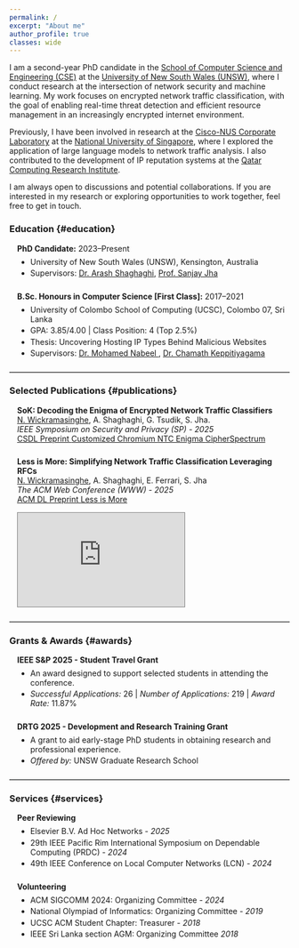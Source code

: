 ```yaml
---
permalink: /
excerpt: "About me"
author_profile: true
classes: wide
---
```


I am a second-year PhD candidate in the <a href="https://www.unsw.edu.au/engineering/our-schools/computer-science-and-engineering" target="_blank">School of Computer Science and Engineering (CSE)</a> at the <a href="https://www.unsw.edu.au/" target="_blank">University of New South Wales (UNSW)</a>, where I conduct research at the intersection of network security and machine learning. My work focuses on encrypted network traffic classification, with the goal of enabling real-time threat detection and efficient resource management in an increasingly encrypted internet environment.

Previously, I have been involved in research at the <a href="https://cisco-nus.nus.edu.sg/" target="_blank">Cisco-NUS Corporate Laboratory</a> at the <a href="https://cde.nus.edu.sg/ece/" target="_blank">National University of Singapore</a>, where I explored the application of large language models to network traffic analysis. I also contributed to the development of IP reputation systems at the <a href="https://www.hbku.edu.qa/en/qcri" target="_blank">Qatar Computing Research Institute</a>.

I am always open to discussions and potential collaborations. If you are interested in my research or exploring opportunities to work together, feel free to get in touch.

### Education {#education}

<div class="section">
    <div class="section-item">
        <strong>PhD Candidate:</strong> 2023–Present
        <ul>
            <li>University of New South Wales (UNSW), Kensington, Australia</li>
            <li>Supervisors: 
            <a href="https://research.unsw.edu.au/people/dr-arash-shaghaghi" target="_blank">Dr. Arash Shaghaghi</a>, 
            <a href="https://research.unsw.edu.au/people/professor-sanjay-jha" target="_blank">Prof. Sanjay Jha</a></li>
        </ul>
    </div>
    <div class="section-item">
        <strong>B.Sc. Honours in Computer Science [First Class]:</strong> 2017–2021
        <ul>
            <li>University of Colombo School of Computing (UCSC), Colombo 07, Sri Lanka</li>
            <li>GPA: 3.85/4.00 | Class Position: 4 (Top 2.5%)</li>
            <li>Thesis: Uncovering Hosting IP Types Behind Malicious Websites</li>
            <li>Supervisors: 
            <a href="https://scholar.google.com.au/citations?user=Lka4RwsAAAAJ&hl=en" target="_blank">Dr. Mohamed Nabeel </a>, 
            <a href="https://scholar.google.com/citations?user=SFxdJK0AAAAJ&hl=en" target="_blank">Dr. Chamath Keppitiyagama</a></li>
        </ul>
    </div>
</div>

<hr>

### Selected Publications {#publications}

<div class="section">
    <div class="section-item">
        <p class="p-no-margin-bottom"><strong>SoK: Decoding the Enigma of Encrypted Network Traffic Classifiers</strong><br>
        <u>N. Wickramasinghe</u>, A. Shaghaghi, G. Tsudik, S. Jha.<br>
        <em>IEEE Symposium on Security and Privacy (SP) - 2025</em></p>
        <div class="button-group">
            <!-- <a href="https://www.youtube.com" target="_blank" class="btn btn-youtube">
                <i class="fab fa-youtube"></i> YouTube
            </a> -->
            <a href="https://www.computer.org/csdl/proceedings-article/sp/2025/223600b732/26hiUvcHgly" target="_blank" class="btn btn-arxiv">
                <i class="fas fa-file-alt"></i> CSDL
            </a>
            <a href="https://arxiv.org/abs/2503.20093" target="_blank" class="btn btn-arxiv">
                <i class="fas fa-file-alt"></i> Preprint
            </a>
            <a href="https://github.com/nime-sha256/chromium-cipher-suite-customizer" target="_blank" class="btn btn-github">
                <i class="fab fa-github"></i> Customized Chromium
            </a>
            <a href="https://github.com/nime-sha256/ntc-enigma" target="_blank" class="btn btn-github">
                <i class="fab fa-github"></i> NTC Enigma
            </a>
            <a href="https://cspectrum.web.cse.unsw.edu.au" target="_blank" class="btn btn-github">
                <i class="fa-solid fa-database"></i> CipherSpectrum
            </a>
        </div>
    </div>
    <div class="section-item">
        <p class="p-no-margin-bottom"><strong>Less is More: Simplifying Network Traffic Classification Leveraging RFCs</strong><br>
        <u>N. Wickramasinghe</u>, A. Shaghaghi, E. Ferrari, S. Jha<br>
        <em>The ACM Web Conference (WWW) - 2025</em></p>
        <div class="button-group">
            <a href="https://dl.acm.org/doi/10.1145/3701716.3715492" target="_blank" class="btn btn-arxiv">
                <i class="fas fa-file-alt"></i> ACM DL
            </a>
            <!-- <a href="https://www.youtube.com" target="_blank" class="btn btn-youtube">
                <i class="fab fa-youtube"></i> YouTube
            </a> -->
            <a href="https://arxiv.org/abs/2502.00586" target="_blank" class="btn btn-arxiv">
                <i class="fas fa-file-alt"></i> Preprint
            </a>
            <a href="https://github.com/nime-sha256/LiM" target="_blank" class="btn btn-github">
                <i class="fab fa-github"></i> Less is More
            </a>
        </div>
        <div style="margin-top: 15px;border: 1px solid gray;width: fit-content;" "="">
            <iframe 
                aria-labelledby="auxelement-1-caption" 
                style="border: none;width: 100%;height: auto;aspect-ratio: 16 / 9;vertical-align: bottom;" 
                allow="accelerometer; gyroscope; autoplay; encrypted-media; picture-in-picture;" 
                loading="lazy" 
                allowfullscreen="true"
src="https://iframe.videodelivery.net/eyJraWQiOiI3YjgzNTg3NDZlNWJmNDM0MjY5YzEwZTYwMDg0ZjViYiIsImFsZyI6IlJTMjU2In0.eyJzdWIiOiI0NzhkZWU2MDYzOWY2YzZkYWQ4Y2FlZjcwOWY4MmQ2OSIsImV4cCI6MTc0ODA2ODAwNywia2lkIjoiN2I4MzU4NzQ2ZTViZjQzNDI2OWMxMGU2MDA4NGY1YmIifQ.yqwU8qyb3U-8p56IvsweflJu_Fy7GSFIA8eRg-hdkJIqJz4jtqK3d28XmB7AwOKrWW0djE9b4fJZgdG2sULlhCnUuJedZsBU6oQvAr1hZDd-NeQ5-pA55xbnjEaguwTxiSaQVK57zeV0KUYMpouZoi26immxhL9LTDSoBvVMWAPjE6-HxtXT_wwE2VKIjscGa_8t3zK6__QBnyZThQpsR8z0NhUHIbovLlqdxmbjEXRGvVKU6ifatL2ed9xn4jUVdrRDPzDs1UyiUOBqrHOf_jTsKhZP0Pwtg0IOl4mDSX_sZeQj3xGuMKRe0t9nm45ejByPajA-YkygPWNbCfS6Jw?poster=https%3A%2F%2Fvideodelivery.net%2FeyJraWQiOiI3YjgzNTg3NDZlNWJmNDM0MjY5YzEwZTYwMDg0ZjViYiIsImFsZyI6IlJTMjU2In0.eyJzdWIiOiI0NzhkZWU2MDYzOWY2YzZkYWQ4Y2FlZjcwOWY4MmQ2OSIsImV4cCI6MTc0ODA2ODAwNywia2lkIjoiN2I4MzU4NzQ2ZTViZjQzNDI2OWMxMGU2MDA4NGY1YmIifQ.yqwU8qyb3U-8p56IvsweflJu_Fy7GSFIA8eRg-hdkJIqJz4jtqK3d28XmB7AwOKrWW0djE9b4fJZgdG2sULlhCnUuJedZsBU6oQvAr1hZDd-NeQ5-pA55xbnjEaguwTxiSaQVK57zeV0KUYMpouZoi26immxhL9LTDSoBvVMWAPjE6-HxtXT_wwE2VKIjscGa_8t3zK6__QBnyZThQpsR8z0NhUHIbovLlqdxmbjEXRGvVKU6ifatL2ed9xn4jUVdrRDPzDs1UyiUOBqrHOf_jTsKhZP0Pwtg0IOl4mDSX_sZeQj3xGuMKRe0t9nm45ejByPajA-YkygPWNbCfS6Jw%2Fthumbnails%2Fthumbnail.jpg%3Ftime%3D0.0s" 
                class="videoplayer">
            </iframe>
        </div>
  </div>
</div>

<hr>

### Grants & Awards {#awards}

<div class="section">
    <div class="section-item">
        <strong>IEEE S&P 2025 - Student Travel Grant</strong>
        <ul>
            <li>An award designed to support selected students in attending the conference.</li>
            <li><em>Successful Applications:</em> 26 | <em>Number of Applications:</em> 219 | <em>Award Rate:</em> 11.87%</li>
        </ul>
    </div>
    <div class="section-item">
        <strong>DRTG 2025 - Development and Research Training Grant</strong>
        <ul>
            <li>A grant to aid early-stage PhD students in obtaining research and professional experience.</li>
            <li><em>Offered by:</em> UNSW Graduate Research School</li>
        </ul>
    </div>
</div>

<hr>

### Services {#services}

<div class="section">
    <div class="section-item">
        <strong>Peer Reviewing</strong>
        <ul>
            <li>Elsevier B.V. Ad Hoc Networks - <em>2025</em></li>
            <li>29th IEEE Pacific Rim International Symposium on Dependable Computing (PRDC) - <em>2024</em></li>
            <li>49th IEEE Conference on Local Computer Networks (LCN) - <em>2024</em></li>
        </ul>
    </div>
    <div class="section-item">
        <strong>Volunteering</strong>
        <ul>
            <li>ACM SIGCOMM 2024: Organizing Committee - <em>2024</em></li>
            <li>National Olympiad of Informatics: Organizing Committee - <em>2019</em></li>
            <li>UCSC ACM Student Chapter: Treasurer - <em>2018</em></li>
            <li>IEEE Sri Lanka section AGM: Organizing Committee <em>2018</em></li>
        </ul>
  </div>
</div>

<style>

.section {
  padding-left: 1em;
}

h2 {
  padding-top: 0;
  border-bottom: none !important;
  margin-top: 1.5em;
}

.section-item {
  margin-bottom: 1.75em;
}

.section-item ul {
    margin-top: 0.5em;
}

.section-item ul li {
    margin-bottom: 0.25em;
}

hr {
    border-top: 1px solid #bdbfbf;
}

.p-no-margin-bottom {
    margin-bottom: 0 !important;
}

</style>

